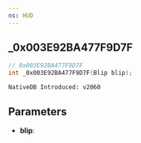```yaml
---
ns: HUD
---
```

## _0x003E92BA477F9D7F

```c
// 0x003E92BA477F9D7F
int _0x003E92BA477F9D7F(Blip blip);
```

```
NativeDB Introduced: v2060
```

## Parameters
* **blip**:
